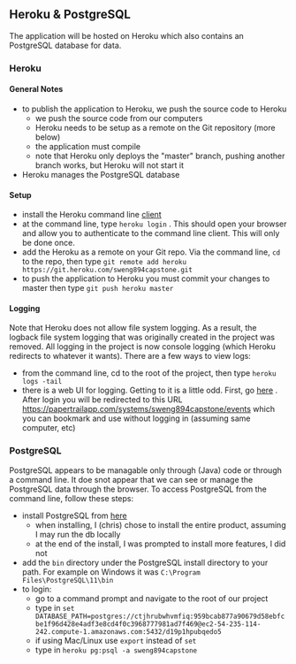 ## Heroku & PostgreSQL

The application will be hosted on Heroku which also contains an PostgreSQL database for data.

### Heroku

#### General Notes
- to publish the application to Heroku, we push the source code to Heroku
    - we push the source code from our computers
    - Heroku needs to be setup as a remote on the Git repository (more below)
    - the application must compile
    - note that Heroku only deploys the "master" branch, pushing another branch works, but Heroku will not start it
- Heroku manages the PostgreSQL database

#### Setup
- install the Heroku command line 
    [client](https://devcenter.heroku.com/articles/getting-started-with-java?singlepage=true#set-up)
- at the command line, type ```heroku login``` . This should open your browser and allow you to authenticate to 
    the command line client. This will only be done once.
- add the Heroku as a remote on your Git repo. Via the command line, ```cd``` to the repo, then type 
```git remote add heroku https://git.heroku.com/sweng894capstone.git```
- to push the application to Heroku you must commit your changes to master then type
    ```git push heroku master```
 
#### Logging
Note that Heroku does not allow file system logging. As a result, the logback file system logging that was originally
created in the project was removed. All logging in the project is now console logging (which Heroku redirects to
whatever it wants). There are a few ways to view logs:
- from the command line, cd to the root of the project, then type ```heroku logs -tail```
- there is a web UI for logging. Getting to it is a little odd. First, 
    go [here](https://addons-sso.heroku.com/apps/sweng894capstone/addons/papertrail) . After login you will be 
    redirected to this URL https://papertrailapp.com/systems/sweng894capstone/events which you can bookmark
    and use without logging in (assuming same computer, etc)
    

### PostgreSQL
PostgreSQL appears to be managable only through (Java) code or through a command line. It doe snot appear that we can 
see or manage the PostgreSQL data through the browser. To access PostgreSQL from the command line, follow these steps:
- install PostgreSQL from [here](https://www.enterprisedb.com/downloads/postgres-postgresql-downloads)
    - when installing, I (chris) chose to install the entire product, assuming I may run the db locally
    - at the end of the install, I was prompted to install more features, I did not
- add the ```bin``` directory under the PostgreSQL install directory to your path. For example on Windows it was
    ```C:\Program Files\PostgreSQL\11\bin```
- to login:
    - go to a command prompt and navigate to the root of our project
    - type in ```set DATABASE_PATH=postgres://ctjhrubwhvmfiq:959bcab877a90679d58ebfcbe1f96d428e4adf3e8cd4f0c3968777981ad7f469@ec2-54-235-114-242.compute-1.amazonaws.com:5432/d19p1hpubqedo5```
    - if using Mac/Linux use ```export``` instead of ```set```
    - type in ```heroku pg:psql -a sweng894capstone```